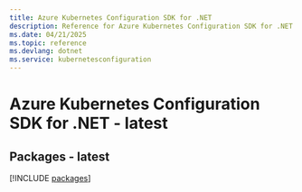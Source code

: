 ```yaml
---
title: Azure Kubernetes Configuration SDK for .NET
description: Reference for Azure Kubernetes Configuration SDK for .NET
ms.date: 04/21/2025
ms.topic: reference
ms.devlang: dotnet
ms.service: kubernetesconfiguration
---
```

# Azure Kubernetes Configuration SDK for .NET - latest
## Packages - latest
[!INCLUDE [packages](kubernetes-configuration-index.md)]